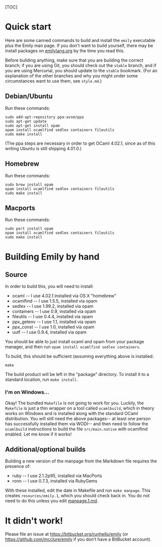 [TOC]

# Quick start

Here are some canned commands to build and install the `emily` executable plus the Emily man page. If you don't want to build yourself, there may be install packages on [emilylang.org](http://emilylang.org) by the time you read this.

Before building anything, make sure that you are building the correct branch; if you are using Git, you should check out the `stable` branch, and if you are using Mercurial, you should update to the `stable` bookmark. (For an explanation of the other branches and why you might under some circumstances want to use them, see `style.md`.)

## Debian/Ubuntu

Run these commands:

    sudo add-apt-repository ppa:avsm/ppa
    sudo apt-get update
    sudo apt-get install opam
    opam install ocamlfind sedlex containers fileutils
    sudo make install

(The ppa steps are necessary in order to get OCaml 4.02.1, since as of this writing Ubuntu is still shipping 4.01.0.)

## Homebrew

Run these commands:

    sudo brew install opam
    opam install ocamlfind sedlex containers fileutils
    sudo make install

## Macports

Run these commands:

    sudo port install opam
    opam install ocamlfind sedlex containers fileutils
    sudo make install

# Building Emily by hand

## Source

In order to build this, you will need to install:

- ocaml -- I use 4.02.1 installed via OS X "homebrew"
- ocamlfind -- I use 1.5.5, installed via opam
- sedlex -- I use 1.99.2, installed via opam
- containers -- I use 0.9, installed via opam
- fileutils -- I use 0.4.4, installed via opam
- ppx_getenv -- I use 1.1, installed via opam
- ppx_const -- I use 1.0, installed via opam
- uutf -- I use 0.9.4, installed via opam

You should be able to just install ocaml and opam from your package manager, and then run `opam install ocamlfind sedlex containers`.

To build, this should be sufficient (assuming everything above is installed:

    make

The build product will be left in the "package" directory. To install it to a standard location, run `make install`.

### I'm on Windows...

Okay! The bundled `Makefile` is not going to work for you. Luckily, the `Makefile` is just a thin wrapper on a tool called `ocamlbuild`, which in theory works on Windows and is installed along with the standard OCaml distribution. You will still need the above packages-- at least one person has successfully installed them via WODI-- and then need to follow the `ocamlbuild` instructions to build the file `src/main.native` with ocamlfind enabled. Let me know if it works!

## Additional/optional builds

Building a new version of the manpage from the Markdown file requires the presence of:

- ruby -- I use 2.1.2p95, installed via MacPorts
- ronn -- I use 0.7.3, installed via RubyGems

With these installed, edit the date in Makefile and run `make manpage`. This creates `resources/emily.1`, which you should check back in. You do not need to do this unless you edit [manpage.1.md](manpage.md).

# It didn't work!

Please file an issue at <https://bitbucket.org/runhello/emily> (or <https://github.com/mcclure/emily> if you don't have a BitBucket account).